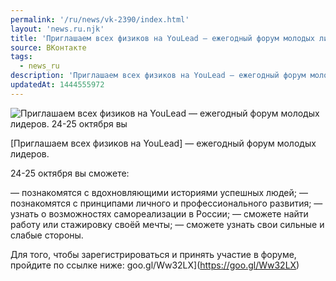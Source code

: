 ```yaml
---
permalink: '/ru/news/vk-2390/index.html'
layout: 'news.ru.njk'
title: 'Приглашаем всех физиков на YouLead — ежегодный форум молодых лидеров'
source: ВКонтакте
tags:
  - news_ru
description: 'Приглашаем всех физиков на YouLead — ежегодный форум молодых лидеров'
updatedAt: 1444555972
---
```

![Приглашаем всех физиков на YouLead — ежегодный форум молодых лидеров. 24-25 октября вы](https://sun9-45.userapi.com/c624729/v624729978/3d875/MlSlh6qv-RQ.jpg)

[Приглашаем всех физиков на YouLead] — ежегодный форум молодых лидеров.

24-25 октября вы сможете:

— познакомятся с вдохновляющими историями успешных людей;
— познакомятся с принципами личного и профессионального развития;
— узнать о возможностях самореализации в России;
— сможете найти работу или стажировку своёй мечты;
— сможете узнать свои сильные и слабые стороны.

Для того, чтобы зарегистрироваться и принять участие в форуме, пройдите по ссылке ниже: goo.gl/Ww32LX](https://goo.gl/Ww32LX)

